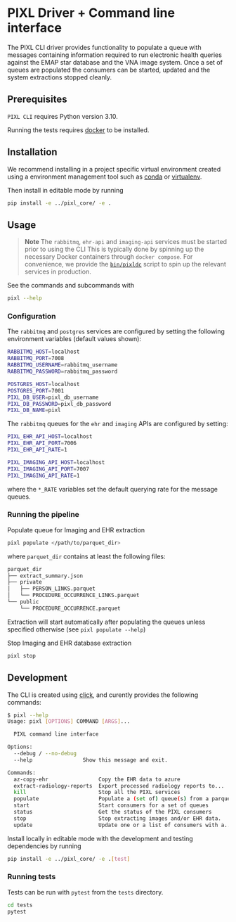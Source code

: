 # PIXL Driver + Command line interface

The PIXL CLI driver provides functionality to populate a queue with messages containing information
required to run electronic health queries against the EMAP star database and the VNA image system.
Once a set of queues are populated the consumers can be started, updated and the system extractions
stopped cleanly.

## Prerequisites

`PIXL CLI` requires Python version 3.10.

Running the tests requires [docker](https://docs.docker.com/get-docker/) to be installed.

## Installation

We recommend installing in a project specific virtual environment created using a environment
management tool such as [conda](https://docs.conda.io/en/latest/) or
[virtualenv](https://virtualenv.pypa.io/en/latest/).

Then install in editable mode by running

```bash
pip install -e ../pixl_core/ -e .
```

## Usage

> **Note** The `rabbitmq`, `ehr-api` and `imaging-api` services must be started prior to using the CLI
> This is typically done by spinning up the necessary Docker containers through `docker compose`.
> For convenience, we provide the [`bin/pixldc`](../bin/pixldc) script to spin up the relevant
> services in production.

See the commands and subcommands with

```bash
pixl --help
```
### Configuration

The `rabbitmq` and `postgres` services are configured by setting the following environment variables
(default values shown):

```sh
RABBITMQ_HOST=localhost
RABBITMQ_PORT=7008
RABBITMQ_USERNAME=rabbitmq_username
RABBITMQ_PASSWORD=rabbitmq_password

POSTGRES_HOST=localhost
POSTGRES_PORT=7001
PIXL_DB_USER=pixl_db_username
PIXL_DB_PASSWORD=pixl_db_password
PIXL_DB_NAME=pixl
```

The `rabbitmq` queues for the `ehr` and `imaging` APIs are configured by setting:

```sh
PIXL_EHR_API_HOST=localhost
PIXL_EHR_API_PORT=7006
PIXL_EHR_API_RATE=1

PIXL_IMAGING_API_HOST=localhost
PIXL_IMAGING_API_PORT=7007
PIXL_IMAGING_API_RATE=1
```

where the `*_RATE` variables set the default querying rate for the message queues.

### Running the pipeline

Populate queue for Imaging and EHR extraction

```bash
pixl populate </path/to/parquet_dir>
```

where `parquet_dir` contains at least the following files:

```sh
parquet_dir
├── extract_summary.json
├── private
│   ├── PERSON_LINKS.parquet
│   └── PROCEDURE_OCCURRENCE_LINKS.parquet
└── public
    └── PROCEDURE_OCCURRENCE.parquet
```

Extraction will start automatically after populating the queues unless specified otherwise (see `pixl populate --help`)


Stop Imaging and EHR database extraction

```bash
pixl stop
```

## Development

The CLI is created using [click](https://click.palletsprojects.com/en/8.0.x/), and curently provides
the following commands:

```sh
$ pixl --help
Usage: pixl [OPTIONS] COMMAND [ARGS]...

  PIXL command line interface

Options:
  --debug / --no-debug
  --help                Show this message and exit.

Commands:
  az-copy-ehr                Copy the EHR data to azure
  extract-radiology-reports  Export processed radiology reports to...
  kill                       Stop all the PIXL services
  populate                   Populate a (set of) queue(s) from a parquet...
  start                      Start consumers for a set of queues
  status                     Get the status of the PIXL consumers
  stop                       Stop extracting images and/or EHR data.
  update                     Update one or a list of consumers with a...
```

Install locally in editable mode with the development and testing dependencies by running

```bash
pip install -e ../pixl_core/ -e .[test]
```

### Running tests

Tests can be run with `pytest` from the `tests` directory.

```bash
cd tests
pytest
```
